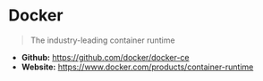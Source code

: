 # Docker
> The industry-leading container runtime

* **Github:** https://github.com/docker/docker-ce
* **Website:** https://www.docker.com/products/container-runtime